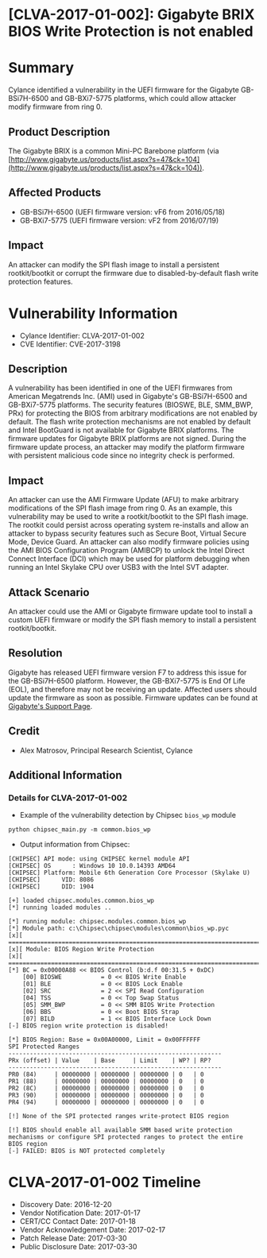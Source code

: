 # [CLVA-2017-01-002]: Gigabyte BRIX BIOS Write Protection is not enabled
# Summary
Cylance identified a vulnerability in the UEFI firmware for the Gigabyte GB-BSi7H-6500 and GB-BXi7-5775 platforms, which could allow attacker modify firmware from ring 0.## Product Description
The Gigabyte BRIX is a common Mini-PC Barebone platform (via [http://www.gigabyte.us/products/list.aspx?s=47&ck=104](http://www.gigabyte.us/products/list.aspx?s=47&ck=104)).
## Affected Products
* GB-BSi7H-6500 (UEFI firmware version: vF6 from 2016/05/18)* GB-BXi7-5775 (UEFI firmware version: vF2 from 2016/07/19)
## Impact
An attacker can modify the SPI flash image to install a persistent rootkit/bootkit or corrupt the firmware due to disabled-by-default flash write protection features.
# Vulnerability Information
* Cylance Identifier: CLVA-2017-01-002* CVE Identifier: CVE-2017-3198
## Description
A vulnerability has been identified in one of the UEFI firmwares from American Megatrends Inc. (AMI) used in Gigabyte's GB-BSi7H-6500 and GB-BXi7-5775 platforms. The security features (BIOSWE, BLE, SMM_BWP, PRx) for protecting the BIOS from arbitrary modifications are not enabled by default. The flash write protection mechanisms are not enabled by default and Intel BootGuard is not available for Gigabyte BRIX platforms. The firmware updates for Gigabyte BRIX platforms are not signed. During the firmware update process, an attacker may modify the platform firmware with persistent malicious code since no integrity check is performed.
## Impact
An attacker can use the AMI Firmware Update (AFU) to make arbitrary modifications of the SPI flash image from ring 0. As an example, this vulnerability may be used to write a rootkit/bootkit to the SPI flash image. The rootkit could persist across operating system re-installs and allow an attacker to bypass security features such as Secure Boot, Virtual Secure Mode, Device Guard.An attacker can also modify firmware policies using the AMI BIOS Configuration Program (AMIBCP) to unlock the Intel Direct Connect Interface (DCI) which may be used for platform debugging when running an Intel Skylake CPU over USB3 with the Intel SVT adapter.

## Attack Scenario

An attacker could use the AMI or Gigabyte firmware update tool to install a custom UEFI firmware or modify the SPI flash memory to install a persistent rootkit/bootkit.
## ResolutionGigabyte has released UEFI firmware version F7 to address this issue for the GB-BSi7H-6500 platform. However, the GB-BXi7-5775 is End Of Life (EOL), and therefore may not be receiving an update. Affected users should update the firmware as soon as possible. Firmware updates can be found at [Gigabyte's Support Page](http://www.gigabyte.com/Support).
## Credit* Alex Matrosov, Principal Research Scientist, Cylance
## Additional Information
### Details for CLVA-2017-01-002
* Example of the vulnerability detection by Chipsec `bios_wp` module```python chipsec_main.py -m common.bios_wp
```* Output information from Chipsec:

```[CHIPSEC] API mode: using CHIPSEC kernel module API[CHIPSEC] OS      : Windows 10 10.0.14393 AMD64[CHIPSEC] Platform: Mobile 6th Generation Core Processor (Skylake U)[CHIPSEC]      VID: 8086[CHIPSEC]      DID: 1904[+] loaded chipsec.modules.common.bios_wp[*] running loaded modules ..[*] running module: chipsec.modules.common.bios_wp[*] Module path: c:\Chipsec\chipsec\modules\common\bios_wp.pyc[x][ =======================================================================[x][ Module: BIOS Region Write Protection[x][ =======================================================================[*] BC = 0x00000A88 << BIOS Control (b:d.f 00:31.5 + 0xDC)    [00] BIOSWE           = 0 << BIOS Write Enable    [01] BLE              = 0 << BIOS Lock Enable    [02] SRC              = 2 << SPI Read Configuration    [04] TSS              = 0 << Top Swap Status    [05] SMM_BWP          = 0 << SMM BIOS Write Protection    [06] BBS              = 0 << Boot BIOS Strap    [07] BILD             = 1 << BIOS Interface Lock Down[-] BIOS region write protection is disabled![*] BIOS Region: Base = 0x00A00000, Limit = 0x00FFFFFFSPI Protected Ranges------------------------------------------------------------PRx (offset) | Value    | Base     | Limit    | WP? | RP?------------------------------------------------------------PR0 (84)     | 00000000 | 00000000 | 00000000 | 0   | 0PR1 (88)     | 00000000 | 00000000 | 00000000 | 0   | 0PR2 (8C)     | 00000000 | 00000000 | 00000000 | 0   | 0PR3 (90)     | 00000000 | 00000000 | 00000000 | 0   | 0PR4 (94)     | 00000000 | 00000000 | 00000000 | 0   | 0[!] None of the SPI protected ranges write-protect BIOS region[!] BIOS should enable all available SMM based write protection mechanisms or configure SPI protected ranges to protect the entire BIOS region[-] FAILED: BIOS is NOT protected completely
```# CLVA-2017-01-002 Timeline
* Discovery Date: 2016-12-20* Vendor Notification Date: 2017-01-17* CERT/CC Contact Date: 2017-01-18* Vendor Acknowledgement Date: 2017-02-17
* Patch Release Date: 2017-03-30* Public Disclosure Date: 2017-03-30
